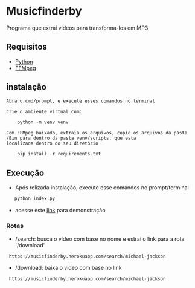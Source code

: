 # Musicfinderby

Programa que extrai videos para transforma-los em MP3

## Requisitos

- [Python](https://www.python.org/ftp/python/3.8.2/python-3.8.2.exe)
- [FFMpeg](http://ffmpeg.org/download.html)
## instalação 

    Abra o cmd/prompt, e execute esses comandos no terminal

    Crie o ambiente virtual com:
```python
    python -m venv venv    
```
    Com FFMpeg baixado, extraia os arquivos, copie os arquivos da pasta /Bin para dentro da pasta venv/scripts, que esta
    localizada dentro do seu diretório
    
```python
    pip install -r requirements.txt
 ```

## Execução
 - Após relizada instalação, execute esse comandos no prompt/terminal 

 ```python
    python index.py
 ```

- acesse este [link](https://musicfinderby.herokuapp.com/) para demonstração  

### Rotas

  - /search: busca o vídeo com base no nome e estrai o link para a rota '/download'
  ```link
   https://musicfinderby.herokuapp.com/search/michael-jackson   
```
  - /download: baixa o video com base no link
  ```link
   https://musicfinderby.herokuapp.com/search/michael-jackson
```